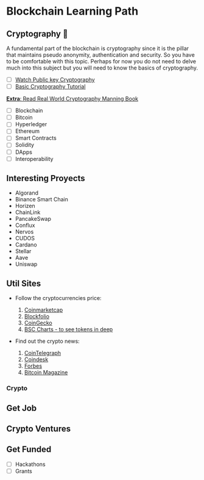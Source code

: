 # Blockchain Learning Path

## Cryptography 🔐

A fundamental part of the blockchain is cryptography since it is the pillar that maintains pseudo anonymity, authentication and security. So you have to be comfortable with this topic. Perhaps for now you do not need to delve much into this subject but you will need to know the basics of cryptography.

  - [ ] [Watch Public key Cryptography](https://www.youtube.com/watch?v=GSIDS_lvRv4)
  - [ ] [Basic Cryptography Tutorial](https://www.tutorialspoint.com/cryptography/index.htm)

[**Extra**: Read Real World Cryptography Manning Book](https://www.manning.com/books/real-world-cryptography)
  
- [ ] Blockchain
- [ ] Bitcoin
- [ ] Hyperledger
- [ ] Ethereum
- [ ] Smart Contracts
- [ ] Solidity
- [ ] DApps
- [ ] Interoperability

## Interesting Proyects

- Algorand
- Binance Smart Chain
- Horizen
- ChainLink
- PancakeSwap
- Conflux
- Nervos
- CUDOS 
- Cardano
- Stellar
- Aave
- Uniswap

## Util Sites

- Follow the cryptocurrencies price: 
  1. [Coinmarketcap](https://coinmarketcap.com/)
  2. [Blockfolio](https://blockfolio.com/)
  3. [CoinGecko](https://www.coingecko.com/es/monedas/hare-token)
  4. [BSC Charts - to see tokens in deep](https://poocoin.app/)

- Find out the crypto news: 
  1. [CoinTelegraph](https://cointelegraph.com/)
  2. [Coindesk](https://www.coindesk.com/)
  3. [Forbes](https://www.forbes.com/crypto-blockchain/?sh=75efe4092b6e)
  4. [Bitcoin Magazine](https://bitcoinmagazine.com/)

### Crypto

## Get Job

## Crypto Ventures

## Get Funded
- [ ] Hackathons
- [ ] Grants
